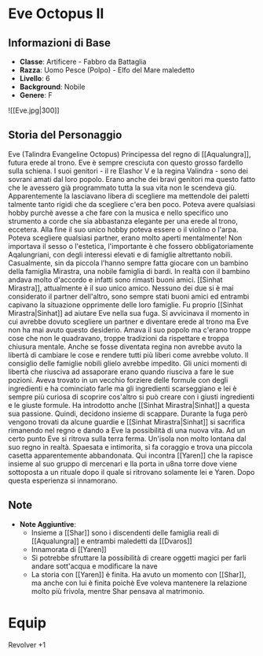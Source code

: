 # Eve Octopus II

## Informazioni di Base
- **Classe**: Artificere - Fabbro da Battaglia
- **Razza**: Uomo Pesce (Polpo) - Elfo del Mare maledetto
- **Livello**: 6
- **Background**: Nobile
- **Genere**: F

![[Eve.jpg|300]]

## Storia del Personaggio
Eve (Talindra Evangeline Octopus)
Principessa del regno di [[Aqualungra]], futura erede al trono. Eve è sempre cresciuta con questo
grosso fardello sulla schiena. I suoi genitori - il re Elashor V e la regina Valindra - sono dei
sovrani amati dal loro popolo.
Erano anche dei bravi genitori ma questo fatto che le avessero già programmato tutta la sua vita
non le scendeva giù. Apparentemente la lasciavano libera di scegliere ma mettendole dei paletti
talmente tanto rigidi che da scegliere c'era ben poco. Poteva avere qualsiasi hobby purchè
avesse a che fare con la musica e nello specifico uno strumento a corde che sia abbastanza
elegante per una erede al trono, eccetera. Alla fine il suo unico hobby poteva essere o il violino
o l'arpa. Poteva scegliere qualsiasi partner, erano molto aperti mentalmente! Non importava il
sesso o l'estetica, l'importante è che fossero obbligatoriamente Aqalungriani, con degli interessi
elevati e di famiglie altrettanto nobili. Casualmente, sin da piccola l'hanno sempre fatta giocare
con un bambino della famiglia Mirastra, una nobile famiglia di bardi. In realtà con il bambino
andava molto d'accordo e infatti sono rimasti buoni amici. [[Sinhat Mirastra]], attualmente è il suo
unico amico. Nessuno dei due si è mai considerato il partner dell'altro, sono sempre stati buoni
amici ed entrambi capivano la situazione opprimente delle loro famiglie. Fu proprio [[Sinhat Mirastra|Sinhat]] ad
aiutare Eve nella sua fuga. Si avvicinava il momento in cui avrebbe dovuto scegliere un partner
e diventare erede al trono ma Eve non ha mai avuto questo desiderio. Amava il suo popolo ma
c'erano troppe cose che non le quadravano, troppe tradizioni da rispettare e troppa chiusura
mentale. Anche se fosse diventata regina non avrebbe avuto la libertà di cambiare le cose e
rendere tutti più liberi come avrebbe voluto. Il consiglio delle famiglie nobili glielo avrebbe
impedito. Gli unici momenti di libertà che riusciva ad assaporare erano quando riusciva a fare le
sue pozioni. Aveva trovato in un vecchio forziere delle formule con degli ingredienti e ha
cominciato farle ma gli ingredienti scarseggiano e lei è sempre più curiosa di scoprire cos'altro si
può creare con i giusti ingredienti e le giuste formule. Ha introdotto anche [[Sinhat Mirastra|Sinhat]] a questa sua
passione. Quindi, decidono insieme di scappare. Durante la fuga però vengono trovati da
alcune guardie e [[Sinhat Mirastra|Sinhat]] si sacrifica rimanendo nel regno e dando a Eve la possibilità di una
nuova vita. Ad un certo punto Eve si ritrova sulla terra ferma. Un'isola non molto lontana dal suo
regno in realtà. Spaesata e intimorita, si fa coraggio e trova una piccola casetta apparentemente
abbandonata. Qui incontra [[Yaren]] che la rapisce insieme al suo gruppo di mercenari e lla porta in u8na torre dove viene sottoposta a un rituale dopo il quale si ritrovano solamente lei e Yaren. Dopo questa esperienza si innamorano.

## Note
- **Note Aggiuntive**: 
	- Insieme a [[Shar]] sono i discendenti delle famiglia reali di [[Aqualungra]] e entrambi maledetti da [[Dvaros]]
	- Innamorata di [[Yaren]]
	- Si potrebbe sfruttare la possibilità di creare oggetti magici per farli andare sott'acqua e modificare la nave
	- La storia con [[Yaren]] è finita. Ha avuto un momento con [[Shar]], ma anche con lui è finita poichè Eve voleva mantenere la relazione molto più frivola, mentre Shar pensava al matrimonio.

# Equip
Revolver +1
